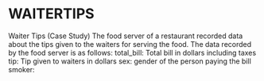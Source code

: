 # WAITERTIPS
Waiter Tips (Case Study) The food server of a restaurant recorded data about the tips given to the waiters for serving the food. The data recorded by the food server is as follows:  total_bill: Total bill in dollars including taxes tip: Tip given to waiters in dollars sex: gender of the person paying the bill smoker:
